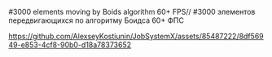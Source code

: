 #3000 elements moving by Boids algorithm 60+ FPS//
#3000 элементов передвигающихся по алгоритму Боидса 60+ ФПС

https://github.com/AlexseyKostiunin/JobSystemX/assets/85487222/8df56949-e853-4cf8-90b0-d18a78373652
